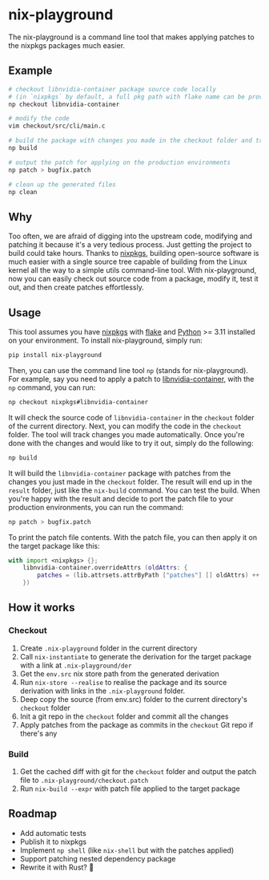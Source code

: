 # nix-playground

The nix-playground is a command line tool that makes applying patches to the nixpkgs packages much easier.

## Example

```bash
# checkout libnvidia-container package source code locally
# (in `nixpkgs` by default, a full pkg path with flake name can be provided like `nixpkgs#cowsay`)
np checkout libnvidia-container

# modify the code
vim checkout/src/cli/main.c

# build the package with changes you made in the checkout folder and try it out
np build

# output the patch for applying on the production environments
np patch > bugfix.patch

# clean up the generated files
np clean
```

## Why
Too often, we are afraid of digging into the upstream code, modifying and patching it because it's a very tedious process.
Just getting the project to build could take hours.
Thanks to [nixpkgs](https://nixos.org), building open-source software is much easier with a single source tree capable of building from the Linux kernel all the way to a simple utils command-line tool.
With nix-playground, now you can easily check out source code from a package, modify it, test it out, and then create patches effortlessly.

## Usage

This tool assumes you have [nixpkgs](https://nixos.org) with [flake](https://wiki.nixos.org/wiki/Flakes) and [Python](https://www.python.org) >= 3.11 installed on your environment.
To install nix-playground, simply run:

```bash
pip install nix-playground
```

Then, you can use the command line tool `np` (stands for nix-playground).
For example, say you need to apply a patch to [libnvidia-container](https://github.com/NVIDIA/libnvidia-container), with the `np` command, you can run:

```bash
np checkout nixpkgs#libnvidia-container
```

It will check the source code of `libnvidia-container` in the `checkout` folder of the current directory.
Next, you can modify the code in the `checkout` folder. The tool will track changes you made automatically.
Once you're done with the changes and would like to try it out, simply do the following:

```bash
np build
```

It will build the `libnvidia-container` package with patches from the changes you just made in the `checkout` folder.
The result will end up in the `result` folder, just like the `nix-build` command.
You can test the build. When you're happy with the result and decide to port the patch file to your production environments, you can run the command:

```bash
np patch > bugfix.patch
```

To print the patch file contents.
With the patch file, you can then apply it on the target package like this:

```nix
with import <nixpkgs> {};
    libnvidia-container.overrideAttrs (oldAttrs: {
        patches = (lib.attrsets.attrByPath ["patches"] [] oldAttrs) ++ [./bugfix.patch];
    })
```

## How it works

### Checkout

1. Create `.nix-playground` folder in the current directory
2. Call `nix-instantiate` to generate the derivation for the target package with a link at `.nix-playground/der`
3. Get the `env.src` nix store path from the generated derivation 
4. Run `nix-store --realise` to realise the package and its source derivation with links in the `.nix-playground` folder.
5. Deep copy the source (from env.src) folder to the current directory's `checkout` folder
6. Init a git repo in the `checkout` folder and commit all the changes
7. Apply patches from the package as commits in the `checkout` Git repo if there's any

### Build

1. Get the cached diff with git for the `checkout` folder and output the patch file to `.nix-playground/checkout.patch`
2. Run `nix-build --expr` with patch file applied to the target package

## Roadmap

- Add automatic tests
- Publish it to nixpkgs 
- Implement `np shell` (like `nix-shell` but with the patches applied)
- Support patching nested dependency package
- Rewrite it with Rust? 🤔
